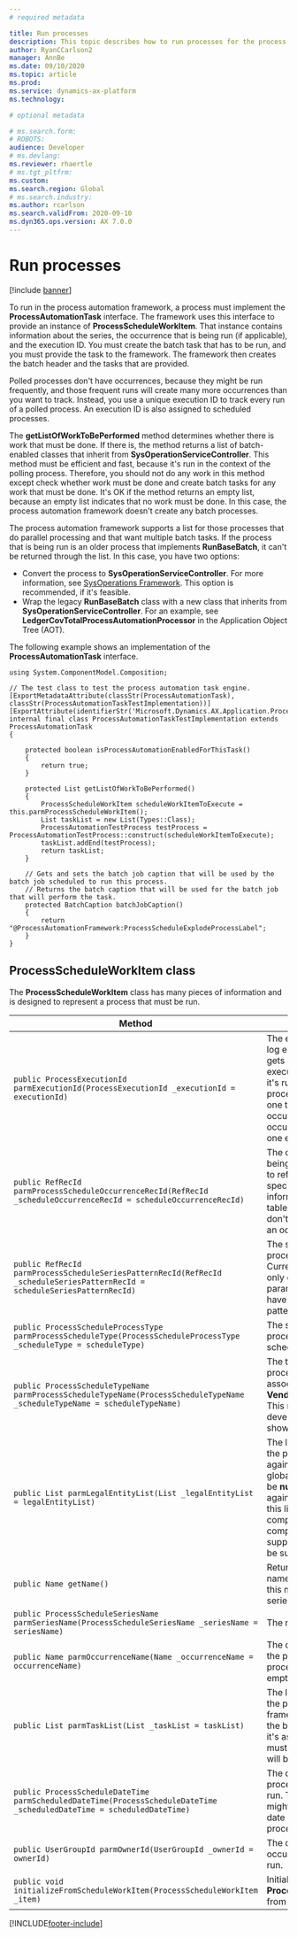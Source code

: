 ```yaml
---
# required metadata

title: Run processes
description: This topic describes how to run processes for the process automation framework.
author: RyanCCarlson2
manager: AnnBe
ms.date: 09/10/2020
ms.topic: article
ms.prod: 
ms.service: dynamics-ax-platform
ms.technology: 

# optional metadata

# ms.search.form: 
# ROBOTS: 
audience: Developer
# ms.devlang: 
ms.reviewer: rhaertle
# ms.tgt_pltfrm: 
ms.custom:
ms.search.region: Global
# ms.search.industry: 
ms.author: rcarlson
ms.search.validFrom: 2020-09-10
ms.dyn365.ops.version: AX 7.0.0
---
```


# Run processes

[!include [banner](../includes/banner.md)]

To run in the process automation framework, a process must implement the **ProcessAutomationTask** interface. The framework uses this interface to provide an instance of **ProcessScheduleWorkItem**. That instance contains information about the series, the occurrence that is being run (if applicable), and the execution ID. You must create the batch task that has to be run, and you must provide the task to the framework. The framework then creates the batch header and the tasks that are provided.

Polled processes don't have occurrences, because they might be run frequently, and those frequent runs will create many more occurrences than you want to track. Instead, you use a unique execution ID to track every run of a polled process. An execution ID is also assigned to scheduled processes.

The **getListOfWorkToBePerformed** method determines whether there is work that must be done. If there is, the method returns a list of batch-enabled classes that inherit from **SysOperationServiceController**. This method must be efficient and fast, because it's run in the context of the polling process. Therefore, you should not do any work in this method except check whether work must be done and create batch tasks for any work that must be done. It's OK if the method returns an empty list, because an empty list indicates that no work must be done. In this case, the process automation framework doesn't create any batch processes.

The process automation framework supports a list for those processes that do parallel processing and that want multiple batch tasks. If the process that is being run is an older process that implements **RunBaseBatch**, it can't be returned through the list. In this case, you have two options:

- Convert the process to **SysOperationServiceController**. For more information, see [SysOperations Framework](https://docs.microsoft.com/dynamicsax-2012/developer/sysoperation-framework-overview). This option is recommended, if it's feasible.
- Wrap the legacy **RunBaseBatch** class with a new class that inherits from **SysOperationServiceController**. For an example, see **LedgerCovTotalProcessAutomationProcessor** in the Application Object Tree (AOT).

The following example shows an implementation of the **ProcessAutomationTask** interface.

```xpp
using System.ComponentModel.Composition;

// The test class to test the process automation task engine.
[ExportMetadataAttribute(classStr(ProcessAutomationTask), classStr(ProcessAutomationTaskTestImplementation))]
[ExportAttribute(identifierStr('Microsoft.Dynamics.AX.Application.ProcessAutomationTask'))]
internal final class ProcessAutomationTaskTestImplementation extends ProcessAutomationTask
{

    protected boolean isProcessAutomationEnabledForThisTask()
    {
        return true;
    }

    protected List getListOfWorkToBePerformed()
    {
        ProcessScheduleWorkItem scheduleWorkItemToExecute = this.parmProcessScheduleWorkItem();
        List taskList = new List(Types::Class);
        ProcessAutomationTestProcess testProcess = ProcessAutomationTestProcess::construct(scheduleWorkItemToExecute);
        taskList.addEnd(testProcess);
        return taskList;
    }

    // Gets and sets the batch job caption that will be used by the batch job scheduled to run this process.
    // Returns the batch caption that will be used for the batch job that will perform the task.
    protected BatchCaption batchJobCaption()
    {
        return "@ProcessAutomationFramework:ProcessScheduleExplodeProcessLabel";
    }
}
```

## ProcessScheduleWorkItem class

The **ProcessScheduleWorkItem** class has many pieces of information and is designed to represent a process that must be run.

| Method | Description |
|---|---|
| `public ProcessExecutionId parmExecutionId(ProcessExecutionId _executionId = executionId)` | The execution ID is used to log errors. A polled process gets a new, unique execution ID every time that it's run. Because scheduled processes are only ever run one time for each occurrence, each occurrence only ever has one execution ID. |
| `public RefRecId parmProcessScheduleOccurrenceRecId(RefRecId _scheduleOccurrenceRecId = scheduleOccurrenceRecId)` | The occurrence that is being run. Use this method to reference occurrence-specific parameter information in parameter tables. Polled processes don't have a **RecId** value for an occurrence. |
| `public RefRecId parmProcessScheduleSeriesPatternRecId(RefRecId _scheduleSeriesPatternRecId = scheduleSeriesPatternRecId)` | The series pattern that the process is associated with. Currently, series can have only one pattern. All parameter records typically have a foreign key to this pattern. |
| `public ProcessScheduleProcessType parmProcessScheduleType(ProcessScheduleProcessType _scheduleType = scheduleType)` | The schedule type of the process: polled or scheduled. |
| `public ProcessScheduleTypeName parmProcessScheduleTypeName(ProcessScheduleTypeName _scheduleTypeName = scheduleTypeName)` | The type name that the process and series are associated with, such as **VendPaymentProposal**. This name is an internal developer name and isn't shown to the user. |
| `public List parmLegalEntityList(List _legalEntityList = legalEntityList)` | The list of legal entities that the process will be run against. If the process is a global process, this list will be **null**. If the process is run against a single company, this list will contain a single company. Multiple companies aren't currently supported, but they might be supported in the future. |
| `public Name getName()` | Returns the occurrence name. If a type is polled, this method returns the series name. |
| `public ProcessScheduleSeriesName parmSeriesName(ProcessScheduleSeriesName _seriesName = seriesName)` | The name of the series. |
| `public Name parmOccurrenceName(Name _occurrenceName = occurrenceName)` | The occurrence name. If the process is a polled process, the value will be empty. |
| `public List parmTaskList(List _taskList = taskList)` | The list of batch tasks that the process automation framework should add to the batch. If this list is **null**, it's assumed that no work must be done, and nothing will be created in a batch. |
| `public ProcessScheduleDateTime parmScheduledDateTime(ProcessScheduleDateTime _scheduledDateTime = scheduledDateTime)` | The date and time when the process was scheduled to run. This date and time might differ from the actual date and time when the process runs. |
| `public UserGroupId parmOwnerId(UserGroupId _ownerId = ownerId)` | The owner of the occurrence that is being run. |
| `public void initializeFromScheduleWorkItem(ProcessScheduleWorkItem _item)` | Initializes an instance of **ProcessScheduleWorkItem** from another instance. |


[!INCLUDE[footer-include](../../../includes/footer-banner.md)]
